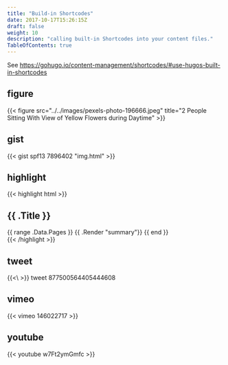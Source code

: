 ```yaml
---
title: "Build-in Shortcodes"
date: 2017-10-17T15:26:15Z
draft: false
weight: 10
description: "calling built-in Shortcodes into your content files."
TableOfContents: true
---
```


See https://gohugo.io/content-management/shortcodes/#use-hugos-built-in-shortcodes

## figure

{{< figure src="../../images/pexels-photo-196666.jpeg" title="2 People Sitting With View of Yellow Flowers during Daytime" >}}

## gist

{{< gist spf13 7896402 "img.html" >}}

## highlight

{{< highlight html >}}
<section id="main">
  <div>
   <h1 id="title">{{ .Title }}</h1>
    {{ range .Data.Pages }}
        {{ .Render "summary"}}
    {{ end }}
  </div>
</section>
{{< /highlight >}}

## tweet

\{\{\<\  >\}\}
tweet 877500564405444608

## vimeo
{{< vimeo 146022717 >}}

## youtube
{{< youtube w7Ft2ymGmfc >}}
